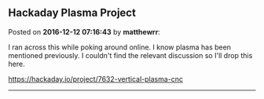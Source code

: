 ## Hackaday Plasma Project
Posted on **2016-12-12 07:16:43** by **matthewrr**:

I ran across this while poking around online. I know plasma has been mentioned previously. I couldn't find the relevant discussion so I'll drop this here.



https://hackaday.io/project/7632-vertical-plasma-cnc

---

